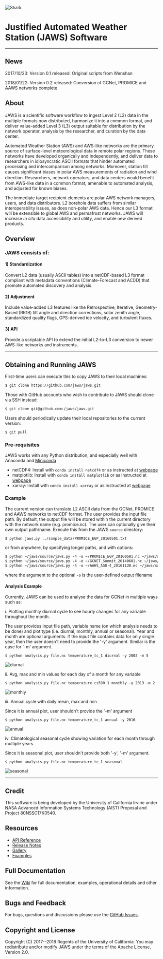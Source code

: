 ![Shark](http://grele.ess.uci.edu/jaws/img/shark.jpg)


# Justified Automated Weather Station (JAWS) Software 
___
## News

2017/10/23: Version 0.1 released: Original scripts from Wenshan

2018/01/22: Version 0.2 released: Conversion of GCNet, PROMICE and AAWS networks complete

## About

JAWS is a scientiﬁc software workﬂow to ingest Level 2 (L2) data in the multiple formats now distributed, harmonize it into a common format, and deliver value-added Level 3 (L3) output suitable for distribution by the network operator, analysis by the researcher, and curation by the data center. 

Automated Weather Station (AWS) and AWS-like networks are the primary source of surface-level meteorological data in remote polar regions. These networks have developed organically and independently, and deliver data to researchers in idiosyncratic ASCII formats that hinder automated processing and intercomparison among networks. Moreover, station tilt causes signiﬁcant biases in polar AWS measurements of radiation and wind direction. Researchers, network operators, and data centers would beneﬁt from AWS-like data in a common format, amenable to automated analysis, and adjusted for known biases.

The immediate target recipient elements are polar AWS network managers, users, and data distributors. L2 borehole data suffers from similar interoperability issues, as does non-polar AWS data. Hence our L3 format will be extensible to global AWS and permafrost networks. JAWS will increase *in situ* data accessibility and utility, and enable new derived products.

## Overview

### JAWS consists of:

#### 1) Standardization

Convert L2 data (usually ASCII tables) into a netCDF-based L3 format compliant with metadata conventions (Climate-Forecast and ACDD) that promote automated discovery and analysis. 

#### 2) Adjustment

Include value-added L3 features like the Retrospective, Iterative, Geometry-Based (RIGB) tilt angle and direction corrections, solar zenith angle, standardized quality flags, GPS-derived ice velocity, and turbulent fluxes.

#### 3) API

Provide a scriptable API to extend the initial L2-to-L3 conversion to newer AWS-like networks and instruments.

___
<!--
## Installation
### Linux/unix/win
#### Requirements:
* writable directory
* anaconda/miniconda
* installed unzip package

From within a writable directory, run the following command:
``` html
$ conda install -c conda-forge jaws
```
-->

## Obtaining and Running JAWS

First-time users can execute this to copy JAWS to their local machines:

``` html
$ git clone https://github.com/jaws/jaws.git
```

Those with GitHub accounts who wish to contribute to JAWS should clone via SSH instead:

``` html
$ git clone git@github.com:/jaws/jaws.git
```

Users should periodically update their local repositories to the current version:

``` html
$ git pull
```

### Pre-requisites 

JAWS works with any Python distribution, and especially well with Anaconda and [Miniconda](https://conda.io/miniconda.html)
* netCDF4: Install with `conda install netcdf4` or as instructed at [webpage](unidata.github.io/netcdf4-python)
* matplotlib: Install with `conda install matplotlib` or as instructed at [webpage](matplotlib.org)
* xarray: Install with `conda install xarray` or as instructed at [webpage](xarray.pydata.org)

### Example

The current version can translate L2 ASCII data from the GCNet, PROMICE and AAWS networks to netCDF format. The user provides the input file path. By default, the output file will be stored within the current directory with the network name (e.g. promice.nc). The user can optionally give their own output path/name. Execute this from the JAWS `source` directory:

``` html
$ python jaws.py ../sample_data/PROMICE_EGP_20160501.txt
```

or from anywhere, by specifying longer paths, and with options:

``` html
$ python ~/jaws/source/jaws.py -4 -o ~/PROMICE_EGP_20160501.nc ~/jaws/sample_data/PROMICE_EGP_20160501.txt
$ python ~/jaws/source/jaws.py -4 -o ~/GCNET_Summit_20140601.nc ~/jaws/sample_data/GCNET_Summit_20140601.txt
$ python ~/jaws/source/jaws.py -4 -o ~/AAWS_AGO-4_20161130.nc ~/jaws/sample_data/AAWS_AGO-4_20161130.txt
```

where the argument to the optional `-o` is the user-defined output filename

#### Analysis Example

Currently, JAWS can be used to analyse the data for GCNet in multiple ways such as:

i. Plotting monthly diurnal cycle to see hourly changes for any variable throughout the month.

The user provides input file path, variable name (on which analysis needs to be done) and plot type (i.e. diurnal, monthly, annual or seasonal). Year and month are optional arguments. If the input file contains data for only single year, then the user doesn't  need to provide the '-y' argument. Similar is the case for '-m' argument.

```
$ python analysis.py file.nc temperature_tc_1 diurnal -y 2002 -m 5
```

![diurnal](http://grele.ess.uci.edu/jaws/img/diurnal.png)

ii. Avg, max and min values for each day of a month for any variable

```
$ python analysis.py file.nc temperature_cs500_1 monthly -y 2013 -m 2
```

![monthly](http://grele.ess.uci.edu/jaws/img/monthly.png)

iii. Annual cycle with daily mean, max and min

Since it is annual plot, user shouldn't provide the '-m' argument

```
$ python analysis.py file.nc temperature_tc_1 annual -y 2016
```

![annual](http://grele.ess.uci.edu/jaws/img/annual.jpg)

iv. Climatological seasonal cycle showing variation for each month through multiple years

Since it is seasonal plot, user shouldn't provide both '-y', '-m' argument.

```
$ python analysis.py file.nc temperature_tc_1 seasonal
```

![seasonal](http://grele.ess.uci.edu/jaws/img/seasonal.png)


<!--
Storing AWS-like data using DSG convention:
``` html
$ jaws --L2=gcnet --featureType L2.ascii L3.nc
```
Unit-test to verify data:
``` html
$ jaws --L2=gcnet --kelvin sample_L2.ascii sample_L3.nc
```
Annotate L2b netCDF with CF and ACDD variable and global metadata:
``` html
$ jaws --L2=imau --creator_email=’janedoe@summit.com’ --L2.ascii L3.nc
```
Derive value-added data and metadata:
``` html
$ jaws --L2=gcnet --solar_zenith_angles L2.ascii L3.nc
```
-->

___
## Credit

This software is being developed by the University of California Irvine under NASA Advanced Information Systems Technology (AIST) Proposal and Project 80NSSC17K0540.

## Resources

* [API Reference](https://github.com/jaws/jaws/blob/master/API.md)
* [Release Notes](https://github.com/jaws/jaws/releases)
* [Gallery](https://github.com/jaws/jaws/wiki/Gallery)
* [Examples](https://)


## Full Documentation

See the [Wiki](https://github.com/jaws/jaws/wiki/) for full documentation, examples, operational details and other information.

## Bugs and Feedback

For bugs, questions and discussions please use the [GitHub Issues](https://github.com/jaws/jaws/issues).
 
## Copyright and License

Copyright (C) 2017--2018 Regents of the University of California.
You may redistribute and/or modify JAWS under the terms of the Apache License, Version 2.0.

